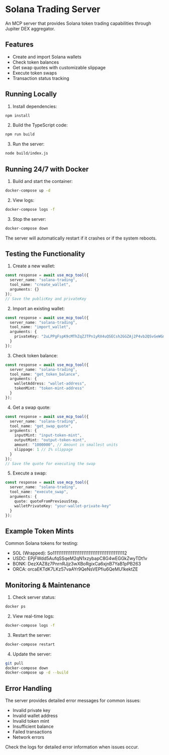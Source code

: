 # Solana Trading Server

An MCP server that provides Solana token trading capabilities through Jupiter DEX aggregator.

## Features

- Create and import Solana wallets
- Check token balances
- Get swap quotes with customizable slippage
- Execute token swaps
- Transaction status tracking

## Running Locally

1. Install dependencies:
```bash
npm install
```

2. Build the TypeScript code:
```bash
npm run build
```

3. Run the server:
```bash
node build/index.js
```

## Running 24/7 with Docker

1. Build and start the container:
```bash
docker-compose up -d
```

2. View logs:
```bash
docker-compose logs -f
```

3. Stop the server:
```bash
docker-compose down
```

The server will automatically restart if it crashes or if the system reboots.

## Testing the Functionality

1. Create a new wallet:
```typescript
const response = await use_mcp_tool({
  server_name: "solana-trading",
  tool_name: "create_wallet",
  arguments: {}
});
// Save the publicKey and privateKey
```

2. Import an existing wallet:
```typescript
const response = await use_mcp_tool({
  server_name: "solana-trading",
  tool_name: "import_wallet",
  arguments: {
    privateKey: "2uLPPgFspK9cMThZqZJTPn1yRX4uQSECsh2GGZAj2P4vb2QSvGeWGmb8kSqLWNV9E8W4pBZTeCuAfyAiA4odn37m"
  }
});
```

3. Check token balance:
```typescript
const response = await use_mcp_tool({
  server_name: "solana-trading",
  tool_name: "get_token_balance",
  arguments: {
    walletAddress: "wallet-address",
    tokenMint: "token-mint-address"
  }
});
```

4. Get a swap quote:
```typescript
const response = await use_mcp_tool({
  server_name: "solana-trading",
  tool_name: "get_swap_quote",
  arguments: {
    inputMint: "input-token-mint",
    outputMint: "output-token-mint",
    amount: "1000000", // Amount in smallest units
    slippage: 1 // 1% slippage
  }
});
// Save the quote for executing the swap
```

5. Execute a swap:
```typescript
const response = await use_mcp_tool({
  server_name: "solana-trading",
  tool_name: "execute_swap",
  arguments: {
    quote: quoteFromPreviousStep,
    walletPrivateKey: "your-wallet-private-key"
  }
});
```

## Example Token Mints

Common Solana tokens for testing:

- SOL (Wrapped): So11111111111111111111111111111111111111112
- USDC: EPjFWdd5AufqSSqeM2qN1xzybapC8G4wEGGkZwyTDt1v
- BONK: DezXAZ8z7PnrnRJjz3wXBoRgixCa6xjnB7YaB1pPB263
- ORCA: orcaEKTdK7LKz57vaAYr9QeNsVEPfiu6QeMU1kektZE

## Monitoring & Maintenance

1. Check server status:
```bash
docker ps
```

2. View real-time logs:
```bash
docker-compose logs -f
```

3. Restart the server:
```bash
docker-compose restart
```

4. Update the server:
```bash
git pull
docker-compose down
docker-compose up -d --build
```

## Error Handling

The server provides detailed error messages for common issues:

- Invalid private key
- Invalid wallet address
- Invalid token mint
- Insufficient balance
- Failed transactions
- Network errors

Check the logs for detailed error information when issues occur.
